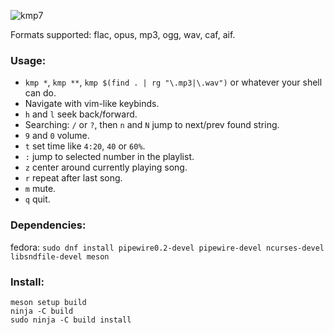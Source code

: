 ![kmp7](https://github.com/korei999/kmp2/assets/93387739/46751511-faa0-4280-9e74-c6650e7723ad)

Formats supported: flac, opus, mp3, ogg, wav, caf, aif.
### Usage:
- `kmp *`, `kmp **`, `kmp $(find . | rg "\.mp3|\.wav")` or whatever your shell can do.
- Navigate with vim-like keybinds.
- `h` and `l` seek back/forward.
- Searching: `/` or `?`, then `n` and `N` jump to next/prev found string.
- `9` and `0` volume.
- `t` set time like `4:20`, `40` or `60%`.
- `:` jump to selected number in the playlist.
- `z` center around currently playing song.
- `r` repeat after last song.
- `m` mute.
- `q` quit.

### Dependencies:
fedora: `sudo dnf install pipewire0.2-devel pipewire-devel ncurses-devel libsndfile-devel meson`

### Install:
```
meson setup build
ninja -C build
sudo ninja -C build install
```
